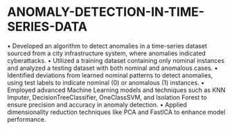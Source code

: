 # ANOMALY-DETECTION-IN-TIME-SERIES-DATA

•	Developed an algorithm to detect anomalies in a time-series dataset sourced from a city infrastructure system, where anomalies indicated cyberattacks.
•	Utilized a training dataset containing only nominal instances and analyzed a testing dataset with both nominal and anomalous cases.
•	Identified deviations from learned nominal patterns to detect anomalies, using test labels to indicate nominal (0) or anomalous (1) instances.
•	Employed advanced Machine Learning models and techniques such as KNN Imputer, DecisionTreeClassifier, OneClassSVM, and Isolation Forest to ensure precision and accuracy in anomaly detection.
•	 Applied dimensionality reduction techniques like PCA and FastICA to enhance model performance.
